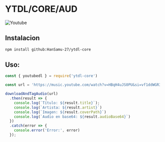 # YTDL/CORE/AUD

![Youtube](https://i.postimg.cc/LXWmBnHM/images.png)

## Instalacion

```bash
npm install github:HanSamu-27/ytdl-core
```

## Uso:

```javascript
const { youtubedl } = require('ytdl-core')

const url = 'https://music.youtube.com/watch?v=HBqH4uJS0PU&si=vf1ddWGR3Q_lHfbP'

downloadAndTagAudio(url)
  .then(result => {
    console.log(`Título: ${result.title}`);
    console.log(`Artista: ${result.artist}`)
    console.log(`Imagen: ${result.coverPath}`)
    console.log(`Audio en base64: ${result.audioBase64}`)
  })
  .catch(error => {
    console.error('Error:', error)
  });
```
